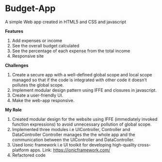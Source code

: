 # Budget-App
A simple Web app created in HTML5 and CSS and javascript 

**Features**
1) Add expenses or income
2) See the overall budget calculated
3) See the percentage of each expense from the total income 
4) Responsive site 

**Challenges**
1) Create a secure app with a well-defined global scope and local scope managed so that if the code is integrated with other code it doesn't pollutes the global scope. 
2) Implement modular design pattern using IFFE and closures in javascript.
3) Create a user-friendly UI.
4) Make the web-app responsive.

**My Role**
1) Created modular design for the website using IFFE (immediately invoked function expressions) to avoid unnecessary pollution of global scope.
2) Implemented three modules i.e UIController, Controller and DataController Controller manages the the whole app and the communication between the UIController and DataController.
3) Used Ionic framework i.e UI toolkit for developing high-quality cross-platform apps.
   Link: https://ionicframework.com/
4) Refactored code 
